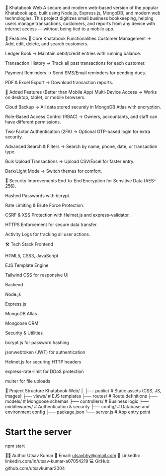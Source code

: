 📒 Khatabook Web 
A secure and modern web-based version of the popular Khatabook app, built using Node.js, Express.js, MongoDB, and modern web technologies.
This project digitizes small business bookkeeping, helping users manage transactions, customers, and reports from any device with internet access — without being tied to a mobile app.

🚀 Features
🔹 Core Khatabook Functionalities
Customer Management → Add, edit, delete, and search customers.

Ledger Book → Maintain debit/credit entries with running balance.

Transaction History → Track all past transactions for each customer.

Payment Reminders → Send SMS/Email reminders for pending dues.

PDF & Excel Export → Download transaction reports.

🔹 Added Features (Better than Mobile App)
Multi-Device Access → Works on desktop, tablet, or mobile browsers.

Cloud Backup → All data stored securely in MongoDB Atlas with encryption.

Role-Based Access Control (RBAC) → Owners, accountants, and staff can have different permissions.

Two-Factor Authentication (2FA) → Optional OTP-based login for extra security.

Advanced Search & Filters → Search by name, phone, date, or transaction type.

Bulk Upload Transactions → Upload CSV/Excel for faster entry.

Dark/Light Mode → Switch themes for comfort.

🔹 Security Improvements
End-to-End Encryption for Sensitive Data (AES-256).

Hashed Passwords with bcrypt.

Rate Limiting & Brute Force Protection.

CSRF & XSS Protection with Helmet.js and express-validator.

HTTPS Enforcement for secure data transfer.

Activity Logs for tracking all user actions.

🛠 Tech Stack
Frontend

HTML5, CSS3, JavaScript

EJS Template Engine

Tailwind CSS for responsive UI

Backend

Node.js

Express.js

MongoDB Atlas

Mongoose ORM

Security & Utilities

bcrypt.js for password hashing

jsonwebtoken (JWT) for authentication

Helmet.js for securing HTTP headers

express-rate-limit for DDoS protection

multer for file uploads

📂 Project Structure
Khatabook-Web/
│
├── public/           # Static assets (CSS, JS, images)
├── views/            # EJS templates
├── routes/           # Route definitions
├── models/           # Mongoose schemas
├── controllers/      # Business logic
├── middlewares/      # Authentication & security
├── config/           # Database and environment config
├── package.json
└── server.js         # App entry point

# Start the server
npm start

👨‍💻 Author
Utsav Kumar
📧 Email: utsavbhy@gmail.com
🔗 LinkedIn: linkedin.com/in/utsav-kumar-a07054219
💻 GitHub: github.com/utsavkumar2004
